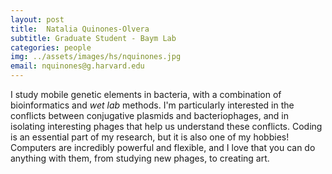 ```yaml
---
layout: post
title:  Natalia Quinones-Olvera
subtitle: Graduate Student - Baym Lab
categories: people
img: ../assets/images/hs/nquinones.jpg
email: nquinones@g.harvard.edu
---
```



I study mobile genetic elements in bacteria, with a combination of bioinformatics and _wet lab_ methods. I'm particularly interested in the conflicts between conjugative plasmids and bacteriophages, and in isolating interesting phages that help us understand these conflicts.
Coding is an essential part of my research, but it is also one of my hobbies! Computers are incredibly powerful and flexible, and I love that you can do anything with them, from studying new phages, to  creating art.
